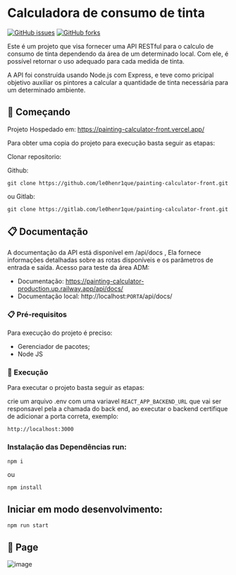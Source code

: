 # Calculadora de consumo de tinta 
[![GitHub issues](https://img.shields.io/github/issues/le0henr1que/painting-calculator-front.svg)](https://github.com/le0henr1que/painting-calculator-front/issues)
[![GitHub forks](https://img.shields.io/github/forks/sle0henr1que/painting-calculator-front.svg)](https://github.com/le0henr1que/painting-calculator-front/network)

Este é um projeto que visa fornecer uma API RESTful para o calculo de consumo de tinta dependendo da área de um determinado local. Com ele, é possível retornar o uso adequado para cada medida de tinta.

A API foi construída usando Node.js com Express, e teve como pricipal objetivo auxiliar os pintores a calcular a quantidade de tinta necessária para um determinado ambiente.

## 🚀 Começando

Projeto Hospedado em: https://painting-calculator-front.vercel.app/

Para obter uma copia do projeto para execução basta seguir as etapas:

Clonar repositorio:

Github:
```
git clone https://github.com/le0henr1que/painting-calculator-front.git
```
ou Gitlab:
```
git clone https://gitlab.com/le0henr1que/painting-calculator-front.git
```
## 📋 Documentação

A documentação da API está disponível em /api/docs , Ela fornece informações detalhadas sobre as rotas disponíveis e os parâmetros de entrada e saída.
Acesso para teste da área ADM:

* Documentação: https://painting-calculator-production.up.railway.app/api/docs/
* Documentação local: http://localhost:`PORTA`/api/docs/

### 📋 Pré-requisitos

Para execução do projeto é preciso:

* Gerenciador de pacotes;
* Node JS

### 🔧 Execução

Para executar o projeto basta seguir as etapas:

crie um arquivo .env com uma variavel `REACT_APP_BACKEND_URL` que vai ser responsavel pela a chamada do back end, ao executar o backend certifique de adicionar a porta correta, exemplo:

```
http://localhost:3000
```

### Instalação das Dependências run:

```
npm i
```
ou 
```
npm install
```


## Iniciar em modo desenvolvimento:
```
npm run start
```

## 🏃 Page
![image](https://user-images.githubusercontent.com/68018921/233802536-b07c0878-7dc8-453c-8a96-5dbf19c72523.png)

